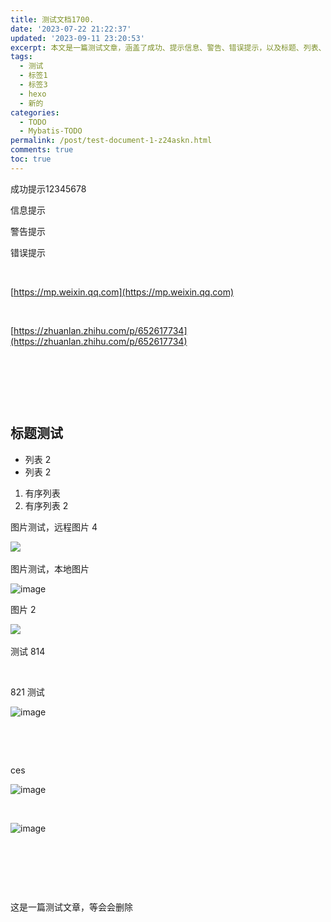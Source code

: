 ```yaml
---
title: 测试文档1700.
date: '2023-07-22 21:22:37'
updated: '2023-09-11 23:20:53'
excerpt: 本文是一篇测试文章，涵盖了成功、提示信息、警告、错误提示，以及标题、列表、图片等内容。文章为了进行格式测试，包括了各种排版元素的展示，但内容并无实际意义。
tags:
  - 测试
  - 标签1
  - 标签3
  - hexo
  - 新的
categories:
  - TODO
  - Mybatis-TODO
permalink: /post/test-document-1-z24askn.html
comments: true
toc: true
---
```



成功提示12345678

信息提示

警告提示

错误提示

‍

[https://mp.weixin.qq.com](https://mp.weixin.qq.com)

‍

[https://zhuanlan.zhihu.com/p/652617734](https://zhuanlan.zhihu.com/p/652617734)

‍

‍

‍

## 标题测试

* 列表 2
* 列表 2

1. 有序列表
2. 有序列表 2

图片测试，远程图片 4

​![](https://img1.terwer.space/api/public/202308102052670.png)​

图片测试，本地图片

​![image](https://img1.terwer.space/api/public/202308291133879.png)​

图片 2

​![](https://img1.terwer.space/api/public/202308111153888.png)​

测试 814

‍

821 测试

​![image](https://img1.terwer.space/api/public/202308281916828.png)​

‍

‍

ces

​![image](https://img1.terwer.space/api/public/202308291132115.png)​

‍

​![image](https://img1.terwer.space/api/public/202309040906917.png)​

‍

‍

‍

这是一篇测试文章，等会会删除

‍
